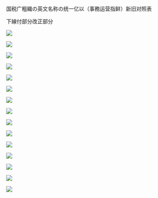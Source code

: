 国税广粗織の英文名称の统一亿以（事務运营指鲜）新旧对照表

下線付部分改正部分

![](https://www.nta.go.jp/tmp/18629b8c-1676-4838-ade9-f244536c8096/images/2ae6d22c794076301c229c9b36bcba0145c3fe0fcb5081303800f4a055dc5fcd.jpg)

![](https://www.nta.go.jp/tmp/18629b8c-1676-4838-ade9-f244536c8096/images/59d9e3ea468e1002d81449aec73168e8fba59bb2849b46f713df300bdee9d55b.jpg)

![](https://www.nta.go.jp/tmp/18629b8c-1676-4838-ade9-f244536c8096/images/4a6fb5a8279032b7a7b1e58b1c5c10917c6ed4ce0ea065b6a8802ebedb5f600f.jpg)

![](https://www.nta.go.jp/tmp/18629b8c-1676-4838-ade9-f244536c8096/images/0e0a71e1f2e5c9a923ff708b30329fafbe271bb1cf85141ef60855d193b8f552.jpg)

![](https://www.nta.go.jp/tmp/18629b8c-1676-4838-ade9-f244536c8096/images/9f94c1ec988b98cc4949c2896002d889f9bcc5367b8cc2e0d0405e6ea16ef7ac.jpg)

![](https://www.nta.go.jp/tmp/18629b8c-1676-4838-ade9-f244536c8096/images/dca8e61de752ef9fb6e9e8aaeb912b5134c3fc8b8d3bcfa78da71c0d3c3b6761.jpg)

![](https://www.nta.go.jp/tmp/18629b8c-1676-4838-ade9-f244536c8096/images/b62656055f73f951440e2296675d53dd81878e42b87a923ff04f724f0dc04fda.jpg)

![](https://www.nta.go.jp/tmp/18629b8c-1676-4838-ade9-f244536c8096/images/18178ea47e4919215551c81d01631b67a7fd8cd3c1b1ee9a8b70eeceb098c5f7.jpg)

![](https://www.nta.go.jp/tmp/18629b8c-1676-4838-ade9-f244536c8096/images/dec394f50b052151b4d8670dde2bebbb667e15b3d032a400ab6644cf57951f5c.jpg)

![](https://www.nta.go.jp/tmp/18629b8c-1676-4838-ade9-f244536c8096/images/de6521da373ffa692e6724ea53b51258ea2cde89f0076569c325d1ff5c975018.jpg)

![](https://www.nta.go.jp/tmp/18629b8c-1676-4838-ade9-f244536c8096/images/09963e5b45b58880f65ff2458c83d25327670cb9d61085a180c79d6da4bf6ff2.jpg)

![](https://www.nta.go.jp/tmp/18629b8c-1676-4838-ade9-f244536c8096/images/5432f86e1032abf7662a15e0253a456ce16f25cee13bb3e4071c26ea179f4d52.jpg)

![](https://www.nta.go.jp/tmp/18629b8c-1676-4838-ade9-f244536c8096/images/34a04522158d1cb2788e02cc3f2085a675e6657e5d95032fec866068bf49580c.jpg)

![](https://www.nta.go.jp/tmp/18629b8c-1676-4838-ade9-f244536c8096/images/b2bcc717e049774a4ff8da4d5919ddfa870de43d2234d19bc9b79e7020de9ec3.jpg)

![](https://www.nta.go.jp/tmp/18629b8c-1676-4838-ade9-f244536c8096/images/e14f07c4543f44875ee2a7386598cba75fd3746ad4b0ebe1e6009f10c8ee9df2.jpg)